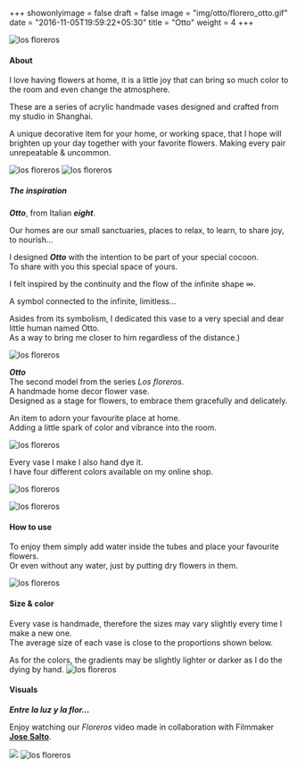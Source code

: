 +++
showonlyimage = false
draft = false
image = "img/otto/florero_otto.gif"
date = "2016-11-05T19:59:22+05:30"
title = "Otto"
weight = 4
+++
<!--more-->

![los floreros](/img/los_floreros/los_floreros_title.svg)

#### About

I love having flowers at home, it is a little joy that can bring so much color to the room and even change the atmosphere. 

These are a series of acrylic handmade vases designed and crafted from my studio in Shanghai.

A unique decorative item for your home, or working space, that I hope will brighten up your day together with your favorite flowers.
Making every pair unrepeatable & uncommon.

![los floreros](/img/otto/OTTO-gif2.gif)
![los floreros](/img/otto/otto_turquoise.jpg)
&nbsp;

##### *The inspiration*

***Otto***, from Italian ***eight***.

Our homes are our small sanctuaries, places to relax, to learn, to share joy, to nourish...

I designed ***Otto*** with the intention to be part of your special cocoon.  
To share with you this special space of yours.

I felt inspired by the continuity and the flow of the infinite shape ∞.

A symbol connected to the infinite, limitless...

Asides from its symbolism, I dedicated this vase to a very special and dear little human named Otto.  
As a way to bring me closer to him regardless of the distance.)
&nbsp;

![los floreros](/img/otto/otto-sketch.png)
&nbsp;


***Otto***  
The second model from the series *Los floreros*.  
A handmade home decor flower vase.  
Designed as a stage for flowers, to embrace them gracefully and delicately.

An item to adorn your favourite place at home.  
Adding a little spark of color and vibrance into the room.

![los floreros](/img/otto/infinite_loop.gif)
&nbsp;

Every vase I make I also hand dye it.  
I have four different colors available on my online shop.
&nbsp;

![los floreros](/img/otto/otto_colorpalette.png)
&nbsp;

![los floreros](/img/otto/otto-colors.jpg)
&nbsp;

#### How to use

To enjoy them simply add water inside the tubes and place your favourite flowers.  
Or even without any water, just by putting dry flowers in them.

![los floreros](/img/otto/howto_otto.png)
&nbsp;

#### Size & color

Every vase is handmade, therefore the sizes may vary slightly every time I make a new one.  
The average size of each vase is close to the proportions shown below. 

As for the colors, the gradients may be slightly lighter or darker as I do the dying by hand.
![los floreros](/img/los_floreros/floreros_size.jpg)

#### Visuals

***Entre la luz y la flor...***  

Enjoy watching our *Floreros* video made in collaboration with Filmmaker [**Jose Salto**](https://vimeo.com/josesalto).

[![](/img/los_floreros/video_cover_florero.png)](https://www.vimeo.com/698493564)
![los floreros](/img/otto/title_otto.png)
